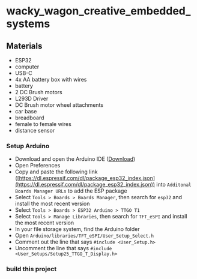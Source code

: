 # wacky_wagon_creative_embedded_systems

## Materials

 - ESP32 
 - computer
 - USB-C 
 - 4x AA battery box with wires
 - battery 
 - 2 DC Brush motors 
 - L293D Driver
 - DC Brush motor wheel attachments
 - car base 
 - breadboard 
 - female to female wires 
 - distance sensor 


### Setup Arduino 

- Download and open the Arduino IDE ([Download](https://www.arduino.cc/en/software))
- Open Preferences 
- Copy and paste the following link ([https://dl.espressif.com/dl/package_esp32_index.json](https://dl.espressif.com/dl/package_esp32_index.json)) into `Additonal Boards Manager URLs` to add the ESP package
- Select `Tools > Boards > Boards Manager`, then search for `esp32` and install the most recent version
- Select `Tools > Boards > ESP32 Arduino > TTGO T1`
- Select `Tools > Manage Libraries`, then search for `TFT_eSPI` and install the most recent version
- In your file storage system, find the Arduino folder
- Open `Arduino/libraries/TFT_eSPI/User_Setup_Select.h`
- Comment out the line that says `#include <User_Setup.h>`
- Uncomment the line that says `#include <User_Setups/Setup25_TTGO_T_Display.h>`

### build this project 

